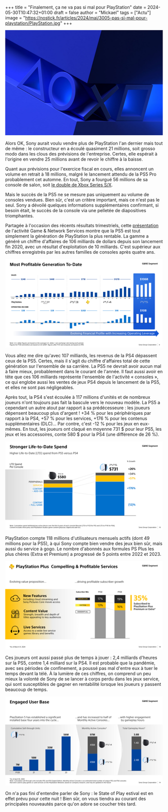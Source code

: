 +++
title = "Finalement, ça ne va pas si mal pour PlayStation"
date = 2024-05-30T10:47:32+01:00
draft = false
author = "Mickael"
tags = ["Actu"]
image = "https://nostick.fr/articles/2024/mai/3005-pas-si-mal-pour-playstation/PlayStation.jpg"
+++

![PlayStation](PlayStation.jpg "") 

Alors OK, Sony aurait voulu vendre plus de PlayStation l'an dernier mais tout de même : le constructeur en a écoulé quasiment 21 millions, soit grosso modo dans les clous des prévisions de l'entreprise. Certes, elle espérait à l'origine en vendre 25 millions avant de revoir le chiffre à la baisse.

Quant aux prévisions pour l'exercice fiscal en cours, elles annoncent un volume en retrait à 18 millions, malgré le lancement attendu de la PS5 Pro probablement cet automne. En tout, Sony a fourgué 56 millions de sa console de salon, soit [le double de Xbox Series S/X](https://nostick.fr/articles/2024/mai/1505-bonjour-tristesse-chez-xbox/).

Mais le succès de la PS5 ne se mesure pas uniquement au volume de consoles vendues. Bien sûr, c'est un critère important, mais ce n'est pas le seul. Sony a dévoilé quelques informations supplémentaires confirmant, si besoin était, le succès de la console via une pelletée de diapositives triomphantes.

Partagée à l'occasion des récents résultats trimestriels, cette [présentation](https://www.sony.com/en/SonyInfo/IR/library/presen/business_segment_meeting/pdf/2024/GNS_E.pdf) de l'activité Game & Network Services montre que la PS5 est tout simplement la génération de PlayStation la plus rentable. La gamme a généré un chiffre d'affaires de 106 milliards de dollars depuis son lancement fin 2020, avec un résultat d'exploitation de 10 milliards. C'est supérieur aux chiffres enregistrés par les autres familles de consoles après quatre ans.

![Sony](sony1.jpg "") 

Vous allez me dire qu'avec 107 milliards, les revenus de la PS4 dépassent ceux de la PS5. Certes, mais il s'agit du chiffre d'affaires total de cette génération sur l'ensemble de sa carrière. La PS5 ne devrait avoir aucun mal à faire mieux, probablement dans le courant de l'année. Il faut aussi avoir en tête que ces 106 milliards représente l'ensemble de l'activité « consoles », ce qui englobe aussi les ventes de jeux PS4 depuis le lancement de la PS5, et elles ne sont pas négligeables. 

Après tout, la PS4 s'est écoulée à 117 millions d'unités et de nombreux joueurs n'ont toujours pas fait la bascule vers le nouveau modèle. La PS5 a cependant un autre atout par rapport à sa prédécesseure : les joueurs dépensent beaucoup plus d'argent ! +34 % pour les périphériques par rapport à la PS4, +57 % pour les services, +176 % pour les contenus supplémentaires (DLC)… Par contre, c'est -12 % pour les jeux en eux-mêmes. En tout, les joueurs ont claqué en moyenne 731 $ pour leur PS5, les jeux et les accessoires, conte 580 $ pour la PS4 (une différence de 26 %).

![Sony](Sony2.jpg "") 

PlayStation compte 118 millions d'utilisateurs mensuels actifs (dont 49 millions pour la PS5), à qui Sony compte bien vendre des jeux bien sûr, mais aussi du service à gogo. Le nombre d'abonnés aux formules PS Plus les plus chères (Extra et Premium) a progressé de 5 points entre 2022 et 2023.

![Sony](Sony3.jpg "")

Ces joueurs ont aussi passé plus de temps à jouer : 2,4 milliards d'heures sur la PS5, contre 1,4 milliard sur la PS4. Il est probable que la pandémie, avec ses périodes de confinement, a poussé pas mal d'entre eux à tuer le temps devant  la télé. À la lumière de ces chiffres, on comprend un peu mieux la volonté de Sony de se lancer à corps perdu dans les jeux service, qui sont susceptibles de gagner en rentabilité lorsque les joueurs y passent beaucoup de temps.

![Sony](Sony4.jpg "")

On n'a pas fini d'entendre parler de Sony : le State of Play estival est en effet prévu pour cette nuit ! Bien sûr, on vous tiendra au courant des principales nouveautés parce qu'on adore se coucher très tard.